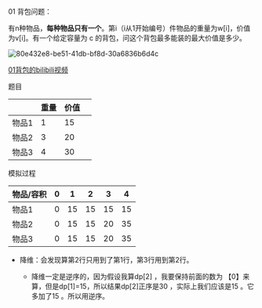 01 背包问题：

有n种物品，**每种物品只有一个**。第i（i从1开始编号）件物品的重量为w[i]，价值为v[i]。有一个给定容量为 c 的背包，问这个背包最多能装的最大价值是多少。

![80e432e8-be51-41db-bf8d-30a6836b6d4c](file:///C:/Users/LEGION/Pictures/80e432e8-be51-41db-bf8d-30a6836b6d4c.png)

[01背包的bilibili视频](https://www.bilibili.com/video/BV1pY4y1J7na/?spm_id_from=333.337.search-card.all.click&vd_source=c6d25b8c148a15b1c45b8da5d613a042)

题目

|     | 重量  | 价值  |     |
| --- | --- | --- | --- |
| 物品1 | 1   | 15  |     |
| 物品2 | 3   | 20  |     |
| 物品3 | 4   | 30  |     |

模拟过程

| 物品/容积 | 0   | 1   | 2   | 3   | 4   |
| ----- | --- | --- | --- | --- | --- |
| 物品1   | 0   | 15  | 15  | 15  | 15  |
| 物品2   | 0   | 15  | 15  | 20  | 35  |
| 物品3   | 0   | 15  | 15  | 20  | 35  |

- 降维：会发现算第2行只用到了第1行，第3行用到第2行。
  
  - 降维一定是逆序的，因为假设我算dp[2] ，我要保持前面的数为 【0】来算，但是dp[1]=15，所以结果dp[2]正序是30 ，实际上我们应该是15 。它多加了15 。所以用逆序。


